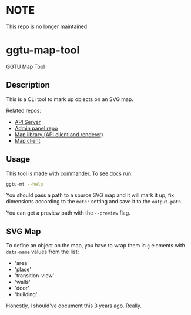 # NOTE

This repo is no longer maintained

# ggtu-map-tool

GGTU Map Tool

## Description

This is a CLI tool to mark up objects on an SVG map.

Related repos:
- [API Server](https://github.com/ksenkso/ggtu-map-api)
- [Admin panel repo](https://github.com/ksenkso/ggtu-maps-admin)
- [Map library (API client and renderer)](https://github.com/ksenkso/ggtu-map)
- [Map client](https://github.com/ksenkso/ggtu-map-client)

## Usage

This tool is made with [commander](https://www.npmjs.com/package/commander).
To see docs run:

```bash
ggtu-mt --help
```

You should pass a path to a source SVG map and it will mark it up, fix dimensions according to the `meter` setting and save it to the `output-path`.

You can get a preview path with the `--preview` flag.

## SVG Map

To define an object on the map, you have to wrap them in `g` elements with `data-name` values from the list:
- 'area'
- 'place'
- 'transition-view'
- 'walls'
- 'door'
- 'building'

Honestly, I should've document this 3 years ago. Really.
